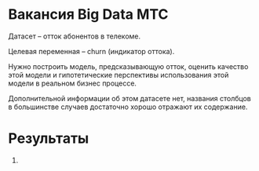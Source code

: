 # Вакансия Big Data МТС

Датасет – отток абонентов в телекоме. 

Целевая переменная – churn (индикатор оттока).

Нужно построить модель, предсказывающую отток, оценить качество этой модели и гипотетические перспективы использования этой модели в реальном бизнес процессе.

Дополнительной информации об этом датасете нет, названия столбцов в большинстве случаев достаточно хорошо отражают их содержание.

# Результаты

1. 